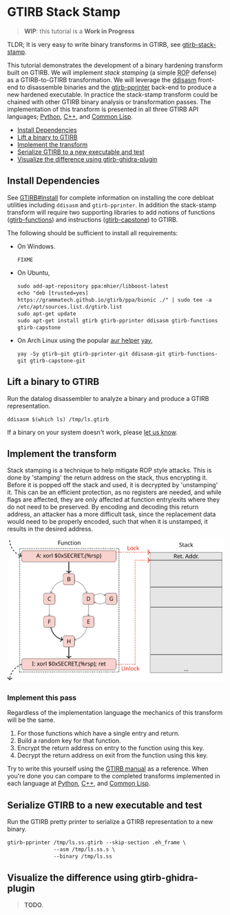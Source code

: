 GTIRB Stack Stamp
=================

> **WIP**: this tutorial is a **Work in Progress**

TLDR; It is very easy to write binary transforms in GTIRB, see
[gtirb-stack-stamp](https://github.com/grammatech/gtirb-stack-stamp).

This tutorial demonstrates the development of a binary hardening
transform built on GTIRB.  We will implement *stack stamping* (a
simple <abbr title="Return Oriented Programming">ROP</abbr> defense)
as a GTIRB-to-GTIRB transformation.  We will leverage the
[ddisasm](https://github.com/grammatech/ddisasm) front-end to
disassemble binaries and the
[gtirb-pprinter](https://github.com/grammatech/gtirb-pprinter)
back-end to produce a new hardened executable.  In practice the
stack-stamp transform could be chained with other GTIRB binary
analysis or transformation passes.  The implementation of this
transform is presented in all three GTIRB API languages;
[Python](https://grammatech.github.io/gtirb/python/index.html),
[C++](https://grammatech.github.io/gtirb/cpp/index.html), and
[Common Lisp](https://grammatech.github.io/gtirb/cl/index.html).

- [Install Dependencies](#install-dependencies)
- [Lift a binary to GTIRB](#lift-a-binary-to-gtirb)
- [Implement the transform](#implement-the-transform)
- [Serialize GTIRB to a new executable and test](#serialize-gtirb-to-a-new-executable-and-test)
- [Visualize the difference using gtirb-ghidra-plugin](#visualize-the-difference-using-gtirb-ghidra-plugin)

## Install Dependencies
See [GTIRB#Install](https://github.com/grammatech/gtirb#installing)
for complete information on installing the core debloat utilities
including `ddisasm` and `gtirb-pprinter`.  In addition the stack-stamp
transform will require two supporting libraries to add notions of
functions
([gtirb-functions](https://github.com/grammatech/gtirb-functions)) and
instructions
([gtirb-capstone](https://github.com/grammatech/gtirb-capstone)) to
GTIRB.

The following should be sufficient to install all requirements:

- On Windows.

  ```
  FIXME
  ```

- On Ubuntu,

  ```
  sudo add-apt-repository ppa:mhier/libboost-latest
  echo "deb [trusted=yes] https://grammatech.github.io/gtirb/ppa/bionic ./" | sudo tee -a /etc/apt/sources.list.d/gtirb.list
  sudo apt-get update
  sudo apt-get install gtirb gtirb-pprinter ddisasm gtirb-functions gtirb-capstone
  ```

- On Arch Linux using the popular [aur helper](https://wiki.archlinux.org/index.php/AUR_helpers)
  [yay](https://github.com/Jguer/yay),

  ```
  yay -Sy gtirb-git gtirb-pprinter-git ddisasm-git gtirb-functions-git gtirb-capstone-git
  ```

## Lift a binary to GTIRB
Run the datalog disassembler to analyze a binary and produce a GTIRB
representation.

```
ddisasm $(which ls) /tmp/ls.gtirb
```

If a binary on your system doesn't work, please
[let us know](https://github.com/GrammaTech/ddisasm/issues/new).

## Implement the transform
Stack stamping is a technique to help mitigate ROP style attacks.
This is done by 'stamping' the return address on the stack, thus
encrypting it.  Before it is popped off the stack and used, it is
decrypted by 'unstamping' it.  This can be an efficient protection, as
no registers are needed, and while flags are affected, they are only
affected at function entry/exits where they do not need to be
preserved.  By encoding and decoding this return address, an attacker
has a more difficult task, since the replacement data would need to be
properly encoded, such that when it is unstamped, it results in the
desired address.

![Stack Stamp Figure](.stack-stamp.svg)

### Implement this pass
Regardless of the implementation language the mechanics of this
transform will be the same.

1. For those functions which have a single entry and return.
2. Build a random key for that function.
3. Encrypt the return address on entry to the function using this key.
4. Decrypt the return address on exit from the function using this key.

Try to write this yourself using the [GTIRB
manual](https://grammatech.github.io/gtirb/) as a reference.  When
you're done you can compare to the completed transforms implemented in
each language at
[Python](https://github.com/GrammaTech/gtirb-stack-stamp/blob/master/gtirb_stack_stamp/stack_stamp.py#L36),
[C++](#FIXME), and
[Common Lisp](https://github.com/GrammaTech/gtirb-stack-stamp/blob/master/gtirb-stack-stamp.lisp#L24).

## Serialize GTIRB to a new executable and test
Run the GTIRB pretty printer to serialize a GTIRB representation to a
new binary.

```
gtirb-pprinter /tmp/ls.ss.gtirb --skip-section .eh_frame \
               --asm /tmp/ls.ss.s \
               --binary /tmp/ls.ss
```

## Visualize the difference using gtirb-ghidra-plugin

> **TODO**.
